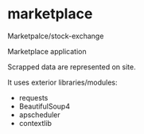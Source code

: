 # marketplace
Marketpalce/stock-exchange

Marketplace application

Scrapped data are represented on site.

It uses exterior libraries/modules:
  - requests
  - BeautifulSoup4
  - apscheduler
  - contextlib
  
